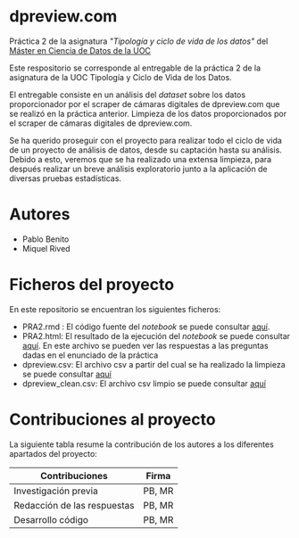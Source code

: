 # dpreview.com 

Práctica 2 de la asignatura *"Tipología y ciclo de vida de los datos"* del [Máster en Ciencia de Datos de la UOC](https://estudios.uoc.edu/es/masters-universitarios/data-science/presentacion)

Este respositorio se corresponde al entregable de la práctica 2 de la asignatura de la UOC Tipología y Ciclo de Vida de los Datos.

El entregable consiste en un análisis del *dataset* sobre los datos proporcionador por el scraper de cámaras digitales de dpreview.com que se realizó en la práctica anterior.
Limpieza de los datos proporcionados por el scraper de cámaras digitales de dpreview.com.

Se ha querido proseguir con el proyecto para realizar todo el ciclo de vida de un proyecto de análisis de datos, desde su captación hasta su análisis. Debido a esto, veremos que se ha realizado una extensa limpieza, para después realizar un breve análisis exploratorio junto a la aplicación de diversas pruebas estadísticas.

# Autores

* Pablo Benito
* Miquel Rived 

# Ficheros del proyecto

En este repositorio se encuentran los siguientes ficheros:

* PRA2.rmd : El código fuente del *notebook* se puede consultar [aquí](https://github.com/pbenito1/dpreview_clean/blob/main/PRA2.Rmd). 
* PRA2.html: El resultado de la ejecución del *notebook* se puede consultar [aquí](https://htmlpreview.github.io/?https://github.com/pbenito1/dpreview_clean/blob/main/PRA2.html). En este archivo se pueden ver las respuestas a las preguntas dadas en el enunciado de la práctica
* dpreview.csv: El archivo csv a partir del cual se ha realizado la limpieza se puede consultar [aquí](https://github.com/pbenito1/dpreview_clean/blob/main/dpreview.csv)
* dpreview_clean.csv: El archivo csv limpio se puede consultar [aquí](https://github.com/pbenito1/dpreview_clean/blob/main/dpreview_clean.csv)


# Contribuciones al proyecto

La siguiente tabla resume la contribución de los autores a los diferentes apartados del proyecto:

| Contribuciones              | Firma  |
| --------------------------- | ------ |
| Investigación previa        | PB, MR |
| Redacción de las respuestas | PB, MR |
| Desarrollo código           | PB, MR |